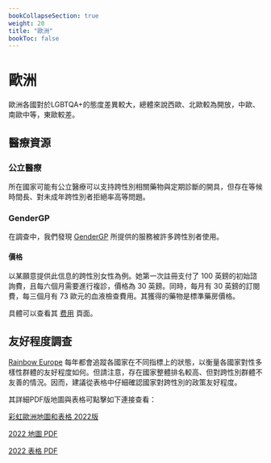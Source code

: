 ```yaml
---
bookCollapseSection: true
weight: 20
title: "歐洲"
bookToc: false
---
```


# 歐洲

歐洲各國對於LGBTQA+的態度差異較大，總體來說西歐、北歐較為開放，中歐、南歐中等，東歐較差。

## 醫療資源

### 公立醫療

所在國家可能有公立醫療可以支持跨性別相關藥物與定期診斷的開具，但存在等候時間長、對未成年跨性別者拒絕率高等問題。

### GenderGP

在調查中，我們發現 [GenderGP](https://www.gendergp.com/) 所提供的服務被許多跨性別者使用。

#### 價格

以某願意提供此信息的跨性別女性為例。她第一次註冊支付了 100 英鎊的初始諮詢費，且每六個月需要進行複診，價格為 30 英鎊。同時，每月有 30 英鎊的訂閱費，每三個月有 73 歐元的血液檢查費用。其獲得的藥物是標準藥房價格。

具體可以查看其 [费用](https://www.gendergp.com/help-centre/gendergp-service-costs/) 頁面。

## 友好程度調查

[Rainbow Europe](https://www.rainbow-europe.org/) 每年都會追蹤各國家在不同指標上的狀態，以衡量各國家對性多樣性群體的友好程度如何。但請注意，存在國家整體排名較高、但對跨性別群體不友善的情況。因而，建議從表格中仔細確認國家對跨性別的政策友好程度。

其詳細PDF版地圖與表格可點擊如下連接查看：

[彩虹歐洲地圖和表格 2022版](https://www.ilga-europe.org/report/rainbow-europe-2022/)

[2022 地圖 PDF](http://www.ilga-europe.org/files/uploads/2022/06/rainbow-map-2022.pdf)

[2022 表格 PDF](https://www.ilga-europe.org/files/uploads/2022/06/rainbow-index-2022.pdf)